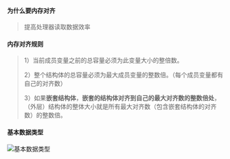#### 为什么要内存对齐

> 提高处理器读取数据效率

#### 内存对齐规则

> 1）当前成员变量之前的总容量必须为此变量大小的整倍数。
>
> 2）整个结构体的总容量必须为最大成员变量的整数倍。（每个成员变量都有自己的对齐数）
>
> 3）如果**嵌套结构体**，**嵌套的结构体对齐到自己的最大对齐数的整数倍处**，（外层）结构体的整体大小就是所有最大对齐数（包含嵌套结构体的对齐数）的整数倍。

#### 基本数据类型

![基本数据类型](E:\GitHub\林晚秋\images\基本数据类型.png)
